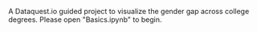 A Dataquest.io guided project to visualize the gender gap across college degrees. Please open "Basics.ipynb" to begin. 
